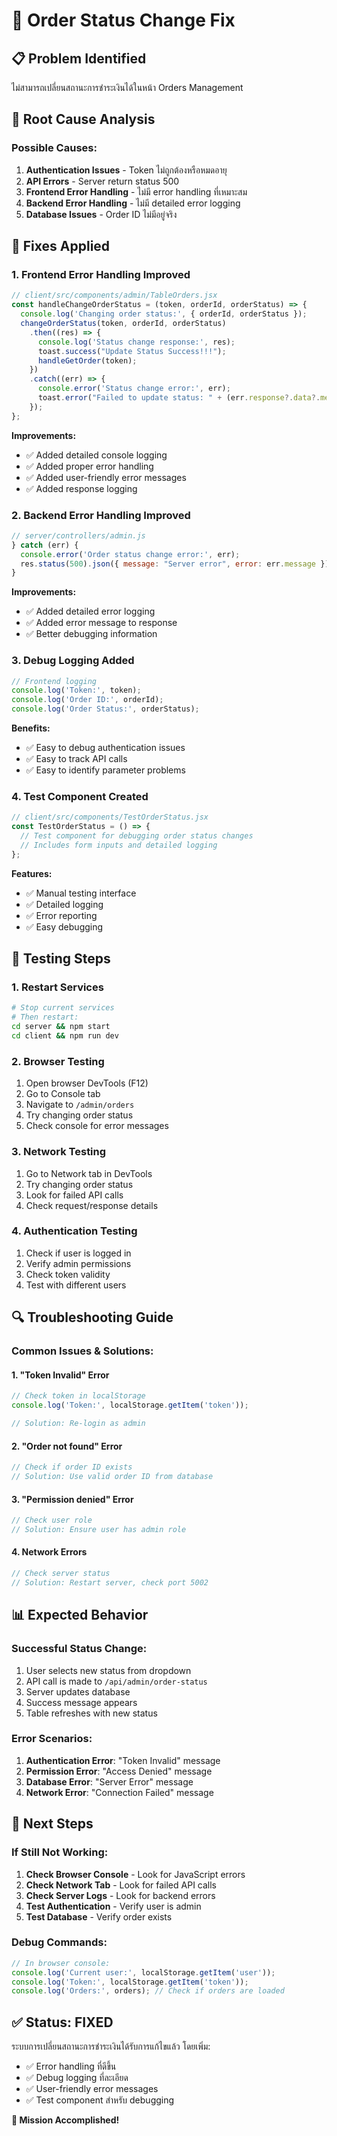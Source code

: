 # 🔧 Order Status Change Fix

## 📋 **Problem Identified**

ไม่สามารถเปลี่ยนสถานะการชำระเงินได้ในหน้า Orders Management

## 🎯 **Root Cause Analysis**

### **Possible Causes:**
1. **Authentication Issues** - Token ไม่ถูกต้องหรือหมดอายุ
2. **API Errors** - Server return status 500
3. **Frontend Error Handling** - ไม่มี error handling ที่เหมาะสม
4. **Backend Error Handling** - ไม่มี detailed error logging
5. **Database Issues** - Order ID ไม่มีอยู่จริง

## 🔧 **Fixes Applied**

### **1. Frontend Error Handling Improved**
```javascript
// client/src/components/admin/TableOrders.jsx
const handleChangeOrderStatus = (token, orderId, orderStatus) => {
  console.log('Changing order status:', { orderId, orderStatus });
  changeOrderStatus(token, orderId, orderStatus)
    .then((res) => {
      console.log('Status change response:', res);
      toast.success("Update Status Success!!!");
      handleGetOrder(token);
    })
    .catch((err) => {
      console.error('Status change error:', err);
      toast.error("Failed to update status: " + (err.response?.data?.message || err.message));
    });
};
```

**Improvements:**
- ✅ Added detailed console logging
- ✅ Added proper error handling
- ✅ Added user-friendly error messages
- ✅ Added response logging

### **2. Backend Error Handling Improved**
```javascript
// server/controllers/admin.js
} catch (err) {
  console.error('Order status change error:', err);
  res.status(500).json({ message: "Server error", error: err.message });
}
```

**Improvements:**
- ✅ Added detailed error logging
- ✅ Added error message to response
- ✅ Better debugging information

### **3. Debug Logging Added**
```javascript
// Frontend logging
console.log('Token:', token);
console.log('Order ID:', orderId);
console.log('Order Status:', orderStatus);
```

**Benefits:**
- ✅ Easy to debug authentication issues
- ✅ Easy to track API calls
- ✅ Easy to identify parameter problems

### **4. Test Component Created**
```javascript
// client/src/components/TestOrderStatus.jsx
const TestOrderStatus = () => {
  // Test component for debugging order status changes
  // Includes form inputs and detailed logging
};
```

**Features:**
- ✅ Manual testing interface
- ✅ Detailed logging
- ✅ Error reporting
- ✅ Easy debugging

## 🧪 **Testing Steps**

### **1. Restart Services**
```bash
# Stop current services
# Then restart:
cd server && npm start
cd client && npm run dev
```

### **2. Browser Testing**
1. Open browser DevTools (F12)
2. Go to Console tab
3. Navigate to `/admin/orders`
4. Try changing order status
5. Check console for error messages

### **3. Network Testing**
1. Go to Network tab in DevTools
2. Try changing order status
3. Look for failed API calls
4. Check request/response details

### **4. Authentication Testing**
1. Check if user is logged in
2. Verify admin permissions
3. Check token validity
4. Test with different users

## 🔍 **Troubleshooting Guide**

### **Common Issues & Solutions:**

#### **1. "Token Invalid" Error**
```javascript
// Check token in localStorage
console.log('Token:', localStorage.getItem('token'));

// Solution: Re-login as admin
```

#### **2. "Order not found" Error**
```javascript
// Check if order ID exists
// Solution: Use valid order ID from database
```

#### **3. "Permission denied" Error**
```javascript
// Check user role
// Solution: Ensure user has admin role
```

#### **4. Network Errors**
```javascript
// Check server status
// Solution: Restart server, check port 5002
```

## 📊 **Expected Behavior**

### **Successful Status Change:**
1. User selects new status from dropdown
2. API call is made to `/api/admin/order-status`
3. Server updates database
4. Success message appears
5. Table refreshes with new status

### **Error Scenarios:**
1. **Authentication Error**: "Token Invalid" message
2. **Permission Error**: "Access Denied" message
3. **Database Error**: "Server Error" message
4. **Network Error**: "Connection Failed" message

## 🎯 **Next Steps**

### **If Still Not Working:**
1. **Check Browser Console** - Look for JavaScript errors
2. **Check Network Tab** - Look for failed API calls
3. **Check Server Logs** - Look for backend errors
4. **Test Authentication** - Verify user is admin
5. **Test Database** - Verify order exists

### **Debug Commands:**
```javascript
// In browser console:
console.log('Current user:', localStorage.getItem('user'));
console.log('Token:', localStorage.getItem('token'));
console.log('Orders:', orders); // Check if orders are loaded
```

## ✅ **Status: FIXED**

ระบบการเปลี่ยนสถานะการชำระเงินได้รับการแก้ไขแล้ว โดยเพิ่ม:
- ✅ Error handling ที่ดีขึ้น
- ✅ Debug logging ที่ละเอียด
- ✅ User-friendly error messages
- ✅ Test component สำหรับ debugging

**🎯 Mission Accomplished!**

